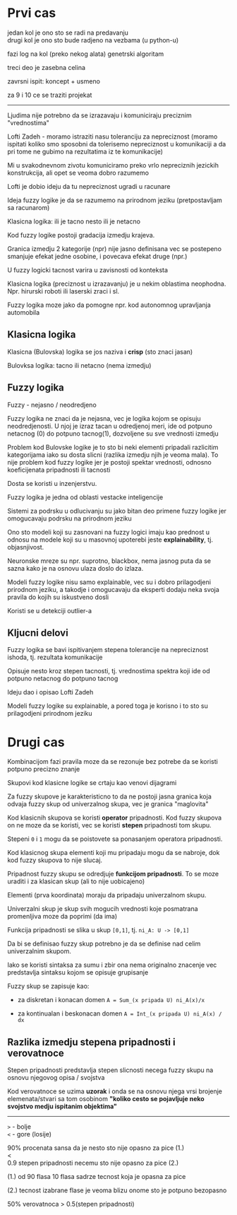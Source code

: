 # Prvi cas
jedan kol je ono sto se radi na predavanju  
drugi kol je ono sto bude radjeno na vezbama (u python-u)


fazi log na kol (preko nekog alata)
genetrski algoritam

treci deo je zasebna celina


zavrsni ispit: koncept + usmeno

za 9 i 10 ce se traziti projekat

---

Ljudima nije potrebno da se izrazavaju i komuniciraju 
preciznim "vrednostima"


Lofti Zadeh - moramo istraziti nasu toleranciju za nepreciznost
(moramo ispitati koliko smo sposobni da tolerisemo nepreciznost
u komunikaciji a da pri tome ne gubimo na rezultatima iz te 
komunikacije)


Mi u svakodnevnom zivotu komuniciramo preko vrlo nepreciznih jezickih
konstrukcija, ali opet se veoma dobro razumemo


Lofti je dobio ideju da tu nepreciznost ugradi u racunare

Ideja fuzzy logike je da se razumemo na prirodnom jeziku
(pretpostavljam sa racunarom)


Klasicna logika: ili je tacno nesto ili je netacno


Kod fuzzy logike postoji gradacija izmedju krajeva.

Granica izmedju 2 kategorije (npr) nije jasno definisana
vec se postepeno smanjuje efekat jedne osobine, i povecava
efekat druge (npr.)

U fuzzy logicki tacnost varira u zavisnosti od konteksta


Klasicna logika (preciznost u izrazavanju) je u nekim
oblastima neophodna.
Npr. hirurski roboti ili laserski zraci i sl.


Fuzzy logika moze jako da pomogne npr. kod autonomnog
upravljanja automobila

## Klasicna logika 

Klasicna (Bulovska) logika se jos naziva i **crisp**
(sto znaci jasan)

Bulovksa logika: tacno ili netacno (nema izmedju)

## Fuzzy logika

Fuzzy - nejasno / neodredjeno

Fuzzy logika ne znaci da je nejasna, vec je logika kojom
se opisuju neodredjenosti. U njoj je izraz tacan u
odredjenoj meri, ide od potpuno netacnog (0) do potpuno tacnog(1), 
dozvoljene su sve vrednosti izmedju


Problem kod Bulovske logike je to sto bi neki elementi pripadali
razlicitim kategorijama iako su dosta slicni (razlika izmedju njih
je veoma mala). To nije problem kod fuzzy logike jer je postoji
spektar vrednosti, odnosno koeficijenata pripadnosti ili tacnosti


Dosta se koristi u inzenjerstvu.

Fuzzy logika je jedna od oblasti vestacke inteligencije


Sistemi za podrsku u odlucivanju su jako bitan deo primene fuzzy 
logike jer omogucavaju podrsku na prirodnom jeziku

Ono sto modeli koji su zasnovani na fuzzy logici imaju kao prednost
u odnosu na modele koji su u masovnoj upoterebi jeste **explainability**,
tj. objasnjivost.

Neuronske mreze su npr. suprotno, blackbox, nema jasnog puta da se 
sazna kako je na osnovu ulaza doslo do izlaza.

Modeli fuzzy logike nisu samo explainable, vec su i dobro prilagodjeni
prirodnom jeziku, a takodje i omogucavaju da eksperti dodaju neka svoja
pravila do kojih su iskustveno dosli


Koristi se u detekciji outlier-a


## Kljucni delovi

Fuzzy logika se bavi ispitivanjem stepena tolerancije na nepreciznost
ishoda, tj. rezultata komunikacije

Opisuje nesto kroz stepen tacnosti, tj. vrednostima spektra koji ide od potpuno 
netacnog do potpuno tacnog

Ideju dao i opisao Lofti Zadeh 

Modeli fuzzy logike su explainable, a pored toga je korisno i to sto su prilagodjeni 
prirodnom jeziku


# Drugi cas

Kombinacijom fazi pravila moze da se rezonuje bez potrebe da se koristi potpuno
precizno znanje


Skupovi kod klasicne logike se crtaju kao venovi dijagrami


Za fuzzy skupove je karakteristicno to da ne postoji jasna granica koja odvaja
fuzzy skup od univerzalnog skupa, vec je granica "maglovita"


Kod klasicnih skupova se koristi **operator** pripadnosti. Kod fuzzy skupova on
ne moze da se koristi, vec se koristi **stepen** pripadnosti tom skupu.

Stepeni `0` i `1` mogu da se poistovete sa ponasanjem operatora pripadnosti.

Kod klasicnog skupa elementi koji mu pripadaju mogu da se nabroje, dok kod
fuzzy skupova to nije slucaj.

Pripadnost fuzzy skupu se odredjuje **funkcijom pripadnosti**. To se moze uraditi i
za klasican skup (ali to nije uobicajeno)

Elementi (prva koordinata) moraju da pripadaju univerzalnom skupu.


Univerzalni skup je skup svih mogucih vrednosti koje
posmatrana promenljiva moze da poprimi (da ima)

Funkcija pripadnosti se slika u skup `[0,1]`, tj.
`ni_A: U -> [0,1]`

Da bi se definisao fuzzy skup potrebno je da se definise
nad celim univerzalnim skupom.


Iako se koristi sintaksa za sumu i zbir ona nema originalno
znacenje vec predstavlja sintaksu kojom se opisuje grupisanje

Fuzzy skup se zapisuje kao:
- za diskretan i konacan domen
    `A = Sum_(x pripada U) ni_A(x)/x`

- za kontinualan i beskonacan domen
    `A = Int_(x pripada U) ni_A(x) / dx`

    

## Razlika izmedju stepena pripadnosti i verovatnoce

Stepen pripadnosti predstavlja stepen slicnosti necega
fuzzy skupu na osnovu njegovog opisa / svojstva


Kod verovatnoce se uzima **uzorak** i onda se na osnovu njega
vrsi brojenje elemenata/stvari sa tom osobinom
**"koliko cesto se pojavljuje neko svojstvo medju ispitanim
objektima"**

---

`>` - bolje  
`<` - gore (losije)

90% procenata sansa da je nesto sto nije opasno za pice (1.)  
<   
0.9 stepen pripadnosti necemu sto nije opasno za pice (2.)


(1.) od 90 flasa 10 flasa sadrze tecnost koja je opasna
za pice

(2.) tecnost izabrane flase je veoma blizu onome sto je potpuno bezopasno


50% verovatnoca > 0.5(stepen pripadnosti)
